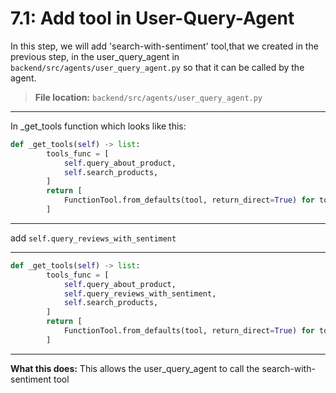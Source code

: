 # 7.1: Add tool in User-Query-Agent

In this step, we will add 'search-with-sentiment' tool,that we created in the previous step, in the user_query_agent in `backend/src/agents/user_query_agent.py` so that it can be called by the agent.

> **File location:** `backend/src/agents/user_query_agent.py`

---
In _get_tools function which looks like this:
```python
def _get_tools(self) -> list:
        tools_func = [
            self.query_about_product,
            self.search_products,
        ]
        return [
            FunctionTool.from_defaults(tool, return_direct=True) for tool in tools_func
        ]
```
---

add `self.query_reviews_with_sentiment`

---
```python
def _get_tools(self) -> list:
        tools_func = [
            self.query_about_product,
            self.query_reviews_with_sentiment,
            self.search_products,
        ]
        return [
            FunctionTool.from_defaults(tool, return_direct=True) for tool in tools_func
        ]
```
---

**What this does:**
This allows the user_query_agent to call the search-with-sentiment tool
